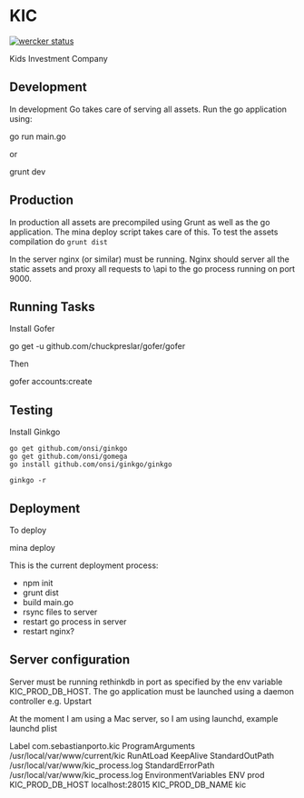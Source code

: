 KIC
===

[![wercker status](https://app.wercker.com/status/a32c249547feeb153cd6481fff4ce782/m "wercker status")](https://app.wercker.com/project/bykey/a32c249547feeb153cd6481fff4ce782)

Kids Investment Company


Development
----

In development Go takes care of serving all assets. Run the go application using:

  go run main.go

  or

  grunt dev

Production
----------

In production all assets are precompiled using Grunt as well as the go application. The mina deploy script takes care of this.
To test the assets compilation do `grunt dist`

In the server nginx (or similar) must be running. Nginx should server all the static assets and proxy all requests to \api to the go process running on port 9000.

Running Tasks
----------

Install Gofer

  go get -u github.com/chuckpreslar/gofer/gofer

Then

  gofer accounts:create


Testing
-------

Install Ginkgo
	
	go get github.com/onsi/ginkgo
	go get github.com/onsi/gomega
	go install github.com/onsi/ginkgo/ginkgo

	ginkgo -r

Deployment
-----------

To deploy

  mina deploy

This is the current deployment process:

  - npm init
  - grunt dist
  - build main.go
  - rsync files to server
  - restart go process in server
  - restart nginx?

Server configuration
---------------------

Server must be running rethinkdb in port as specified by the env variable KIC_PROD_DB_HOST.
The go application must be launched using a daemon controller e.g. Upstart

At the moment I am using a Mac server, so I am using launchd, example launchd plist

  <?xml version="1.0" encoding="UTF-8"?>
  <!DOCTYPE plist PUBLIC "-//Apple//DTD PLIST 1.0//EN" "http://www.apple.com/DTDs/PropertyList-1.0.dtd">
  <plist version="1.0">
  <dict>
      <key>Label</key>
      <string>com.sebastianporto.kic</string>
      <key>ProgramArguments</key>
      <array>
          <string>/usr/local/var/www/current/kic</string>
      </array>
      <key>RunAtLoad</key>
          <true/>
      <key>KeepAlive</key>
      <true/>
          <key>StandardOutPath</key>
          <string>/usr/local/var/www/kic_process.log</string>
          <key>StandardErrorPath</key>
          <string>/usr/local/var/www/kic_process.log</string>
          <key>EnvironmentVariables</key>
          <dict>
                  <key>ENV</key>
                  <string>prod</string>
                  <key>KIC_PROD_DB_HOST</key>
                  <string>localhost:28015</string>
                  <key>KIC_PROD_DB_NAME</key>
                  <string>kic</string>
          </dict>
  </dict>
  </plist>
